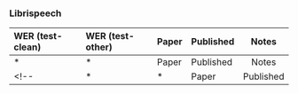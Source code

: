 ### Librispeech
| WER (test-clean) | WER (test-other) | Paper | Published | Notes |
| :--------------- | :--------------- | :---- | :-------- | :---: |
| * | * | Paper | Published | Notes |
<!-- | * | * | Paper | Published | Notes | -->
